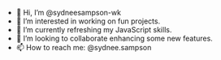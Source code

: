 - 👋 Hi, I’m @sydneesampson-wk
- 👀 I’m interested in working on fun projects.
- 🌱 I’m currently refreshing my JavaScript skills.
- 💞️ I’m looking to collaborate enhancing some new features.
- 📫 How to reach me: @sydnee.sampson

<!---
sydneesampson-wk/sydneesampson-wk is a ✨ special ✨ repository because its `README.md` (this file) appears on your GitHub profile.
You can click the Preview link to take a look at your changes.
--->

